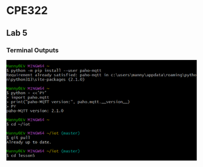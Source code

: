# CPE322
## Lab 5
### Terminal Outputs

![Image](https://github.com/Mannyv443/Design-6/blob/e4ff63fd56b08a8e6440d297942fae111b2c9a30/Lab5/Lab5-1.png)

